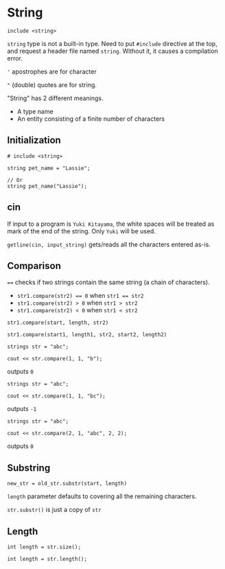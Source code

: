 # String

`include <string>`

`string` type is not a built-in type. Need to put `#include` directive at the top, and request a header file named `string`. Without it, it causes a compilation error.

`'` apostrophes are for character

`"` (double) quotes are for string.

"String" has 2 different meanings.
- A type name
- An entity consisting of a finite number of characters

## Initialization

```
# include <string>

string pet_name = "Lassie";

// Or
string pet_name("Lassie");
```

## cin

If input to a program is `Yuki Kitayama`, the white spaces will be treated as mark of the end of the string. Only `Yuki` will be used.

`getline(cin, input_string)` gets/reads all the characters entered as-is.

## Comparison

`==` checks if two strings contain the same string (a chain of characters).

- `str1.compare(str2) == 0` when `str1 == str2`
- `str1.compare(str2) > 0` when `str1 > str2`
- `str1.compare(str2) < 0` when `str1 < str2`

`str1.compare(start, length, str2)`

`str1.compare(start1, length1, str2, start2, length2)`

```
strings str = "abc";

cout << str.compare(1, 1, "b");
```

outputs `0`

```
strings str = "abc";

cout << str.compare(1, 1, "bc");
```

outputs `-1`

```
strings str = "abc";

cout << str.compare(2, 1, "abc", 2, 2);
```

outputs `0`

## Substring

`new_str = old_str.substr(start, length)`

`length` parameter defaults to covering all the remaining characters.

`str.substr()` is just a copy of `str`

## Length

`int length = str.size();`

`int length = str.length();`


